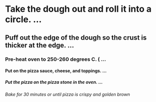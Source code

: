 # Take the dough out and roll it into a circle. ...
## Puff out the edge of the dough so the crust is thicker at the edge. ...
### Pre-heat oven to 250-260 degrees C. ( ...
#### Put on the pizza sauce, cheese, and toppings. ...
##### Put the pizza on the pizza stone in the oven. ...
###### Bake for 30 minutes or until pizza is crispy and golden brown
